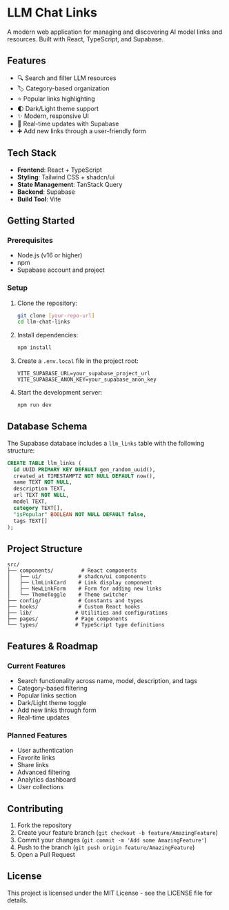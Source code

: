 # LLM Chat Links

A modern web application for managing and discovering AI model links and resources. Built with React, TypeScript, and Supabase.

## Features

- 🔍 Search and filter LLM resources
- 🏷️ Category-based organization
- ⭐ Popular links highlighting
- 🌓 Dark/Light theme support
- ✨ Modern, responsive UI
- 🔄 Real-time updates with Supabase
- ➕ Add new links through a user-friendly form

## Tech Stack

- **Frontend**: React + TypeScript
- **Styling**: Tailwind CSS + shadcn/ui
- **State Management**: TanStack Query
- **Backend**: Supabase
- **Build Tool**: Vite

## Getting Started

### Prerequisites

- Node.js (v16 or higher)
- npm
- Supabase account and project

### Setup

1. Clone the repository:
   ```bash
   git clone [your-repo-url]
   cd llm-chat-links
   ```

2. Install dependencies:
   ```bash
   npm install
   ```

3. Create a `.env.local` file in the project root:
   ```
   VITE_SUPABASE_URL=your_supabase_project_url
   VITE_SUPABASE_ANON_KEY=your_supabase_anon_key
   ```

4. Start the development server:
   ```bash
   npm run dev
   ```

## Database Schema

The Supabase database includes a `llm_links` table with the following structure:

```sql
CREATE TABLE llm_links (
  id UUID PRIMARY KEY DEFAULT gen_random_uuid(),
  created_at TIMESTAMPTZ NOT NULL DEFAULT now(),
  name TEXT NOT NULL,
  description TEXT,
  url TEXT NOT NULL,
  model TEXT,
  category TEXT[],
  "isPopular" BOOLEAN NOT NULL DEFAULT false,
  tags TEXT[]
);
```

## Project Structure

```
src/
├── components/         # React components
│   ├── ui/            # shadcn/ui components
│   ├── LlmLinkCard    # Link display component
│   ├── NewLinkForm    # Form for adding new links
│   └── ThemeToggle    # Theme switcher
├── config/            # Constants and types
├── hooks/             # Custom React hooks
├── lib/              # Utilities and configurations
├── pages/            # Page components
└── types/            # TypeScript type definitions
```

## Features & Roadmap

### Current Features
- Search functionality across name, model, description, and tags
- Category-based filtering
- Popular links section
- Dark/Light theme toggle
- Add new links through form
- Real-time updates

### Planned Features
- User authentication
- Favorite links
- Share links
- Advanced filtering
- Analytics dashboard
- User collections

## Contributing

1. Fork the repository
2. Create your feature branch (`git checkout -b feature/AmazingFeature`)
3. Commit your changes (`git commit -m 'Add some AmazingFeature'`)
4. Push to the branch (`git push origin feature/AmazingFeature`)
5. Open a Pull Request

## License

This project is licensed under the MIT License - see the LICENSE file for details.